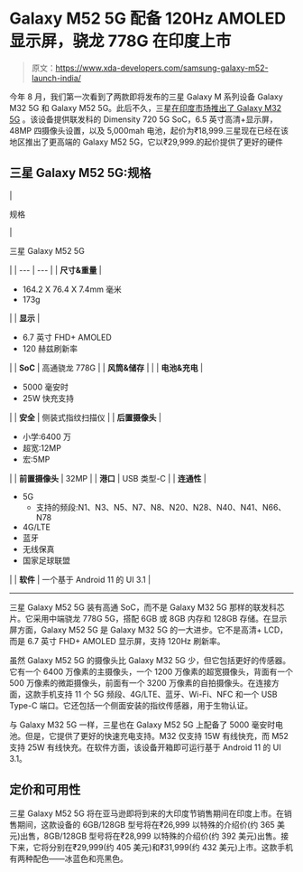 # Galaxy M52 5G 配备 120Hz AMOLED 显示屏，骁龙 778G 在印度上市

> 原文：<https://www.xda-developers.com/samsung-galaxy-m52-launch-india/>

今年 8 月，我们第一次看到了两款即将发布的三星 Galaxy M 系列设备 Galaxy M32 5G 和 Galaxy M52 5G。此后不久，三星[在印度市场推出了 Galaxy M32 5G](https://www.xda-developers.com/samsung-launches-yet-another-affordable-5g-smartphone-in-india/) 。该设备提供联发科的 Dimensity 720 5G SoC，6.5 英寸高清+显示屏，48MP 四摄像头设置，以及 5,000mah 电池，起价为₹18,999.三星现在已经在该地区推出了更高端的 Galaxy M52 5G，它以₹29,999.的起价提供了更好的硬件

## 三星 Galaxy M52 5G:规格

| 

规格

 | 

三星 Galaxy M52 5G

 |
| --- | --- |
| **尺寸&重量** | 

*   164.2 X 76.4 X 7.4mm 毫米
*   173g

 |
| **显示** | 

*   6.7 英寸 FHD+ AMOLED
*   120 赫兹刷新率

 |
| **SoC** | 高通骁龙 778G |
| **风筒&储存** |  |
| **电池&充电** | 

*   5000 毫安时
*   25W 快充支持

 |
| **安全** | 侧装式指纹扫描仪 |
| **后置摄像头** | 

*   小学:6400 万
*   超宽:12MP
*   宏:5MP

 |
| **前置摄像头** | 32MP |
| **港口** | USB 类型-C |
| **连通性** | 

*   5G
    *   支持的频段:N1、N3、N5、N7、N8、N20、N28、N40、N41、N66、N78
*   4G/LTE
*   蓝牙
*   无线保真
*   国家足球联盟

 |
| **软件** | 一个基于 Android 11 的 UI 3.1 |

* * *

三星 Galaxy M52 5G 装有高通 SoC，而不是 Galaxy M32 5G 那样的联发科芯片。它采用中端骁龙 778G 5G，搭配 6GB 或 8GB 内存和 128GB 存储。在显示屏方面，Galaxy M52 5G 是 Galaxy M32 5G 的一大进步。它不是高清+ LCD，而是 6.7 英寸 FHD+ AMOLED 显示屏，支持 120Hz 刷新率。

虽然 Galaxy M52 5G 的摄像头比 Galaxy M32 5G 少，但它包括更好的传感器。它有一个 6400 万像素的主摄像头，一个 1200 万像素的超宽摄像头，背面有一个 500 万像素的微距摄像头，前面有一个 3200 万像素的自拍摄像头。在连接方面，这款手机支持 11 个 5G 频段、4G/LTE、蓝牙、Wi-Fi、NFC 和一个 USB Type-C 端口。它还包括一个侧面安装的指纹传感器，用于生物认证。

与 Galaxy M32 5G 一样，三星也在 Galaxy M52 5G 上配备了 5000 毫安时电池。但是，它提供了更好的快速充电支持。M32 仅支持 15W 有线快充，而 M52 支持 25W 有线快充。在软件方面，该设备开箱即可运行基于 Android 11 的 UI 3.1。

## 定价和可用性

三星 Galaxy M52 5G 将在亚马逊即将到来的大印度节销售期间在印度上市。在销售期间，这款设备的 6GB/128GB 型号将在₹26,999 以特殊的介绍价(约 365 美元)出售，8GB/128GB 型号将在₹28,999 以特殊的介绍价(约 392 美元)出售。接下来，它将分别在₹29,999(约 405 美元)和₹31,999(约 432 美元)上市。这款手机有两种配色——冰蓝色和亮黑色。